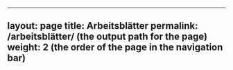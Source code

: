  ---
 layout: page
 title: Arbeitsblätter
 permalink: /arbeitsblätter/ (the output path for the page)
 weight: 2 (the order of the page in the navigation bar)
 ---